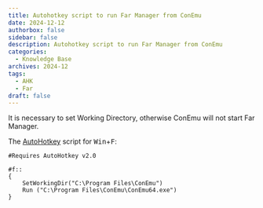 ```yaml
---
title: Autohotkey script to run Far Manager from ConEmu
date: 2024-12-12
authorbox: false
sidebar: false
description: Autohotkey script to run Far Manager from ConEmu
categories:
  - Knowledge Base
archives: 2024-12
tags:
  - AHK
  - Far
draft: false
---
```


It is necessary to set Working Directory, otherwise ConEmu will not start Far Manager.

The [AutoHotkey](https://www.autohotkey.com) script for <kbd>Win</kbd>+<kbd>F</kbd>:

```
#Requires AutoHotkey v2.0

#f::
{
    SetWorkingDir("C:\Program Files\ConEmu")
    Run ("C:\Program Files\ConEmu\ConEmu64.exe")
}
```

